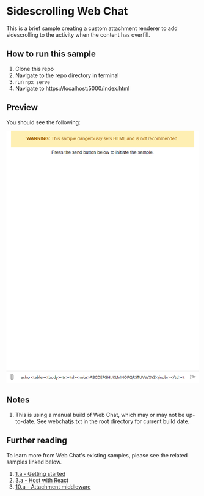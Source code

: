 # Sidescrolling Web Chat

This is a brief sample creating a custom attachment renderer to add sidescrolling to the activity when the content has overfill.

## How to run this sample

1. Clone this repo
1. Navigate to the repo directory in terminal
1. run `npx serve`
1. Navigate to https://localhost:5000/index.html

## Preview

You should see the following:

<img src="./sidescrolling-webchat.png" alt="sidescrolling webchat"/>

## Notes

1. This is using a manual build of Web Chat, which may or may not be up-to-date. See webchatjs.txt in the root directory for current build date.

## Further reading

To learn more from Web Chat's existing samples, please see the related samples linked below.

1. [1.a - Getting started](https://github.com/microsoft/BotFramework-WebChat/tree/master/samples/01.a.getting-started-full-bundle)
1. [3.a - Host with React](https://github.com/microsoft/BotFramework-WebChat/tree/master/samples/03.a.host-with-react)
1. [10.a - Attachment middleware](https://github.com/microsoft/BotFramework-WebChat/tree/master/samples/10.a.customization-card-components)
